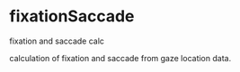 # fixationSaccade
fixation and saccade calc


calculation of fixation and saccade from gaze location data. 
